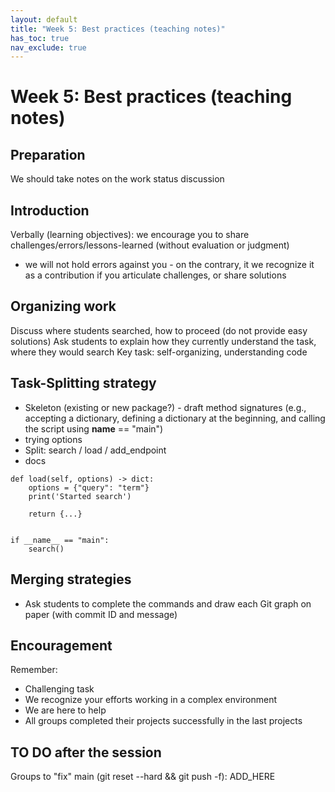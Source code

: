 ```yaml
---
layout: default
title: "Week 5: Best practices (teaching notes)"
has_toc: true
nav_exclude: true
---
```


# Week 5: Best practices (teaching notes)

## Preparation

We should take notes on the work status discussion

## Introduction

Verbally (learning objectives): we encourage you to share challenges/errors/lessons-learned (without evaluation or judgment)
- we will not hold errors against you - on the contrary, it we recognize it as a contribution if you articulate challenges, or share solutions

## Organizing work

Discuss where students searched, how to proceed (do not provide easy solutions)
Ask students to explain how they currently understand the task, where they would search
Key task: self-organizing, understanding code

## Task-Splitting strategy

- Skeleton (existing or new package?) - draft method signatures (e.g., accepting a dictionary, defining a dictionary at the beginning, and calling the script using __name__ == "main")
- trying options
- Split: search / load / add_endpoint
- docs

```
def load(self, options) -> dict:
    options = {"query": "term"}
    print('Started search')

    return {...}


if __name__ == "main":
    search()
```

## Merging strategies

- Ask students to complete the commands and draw each Git graph on paper (with commit ID and message)

## Encouragement

Remember: 

- Challenging task
- We recognize your efforts working in a complex environment
- We are here to help
- All groups completed their projects successfully in the last projects

## TO DO after the session

Groups to "fix" main (git reset --hard && git push -f): ADD_HERE
